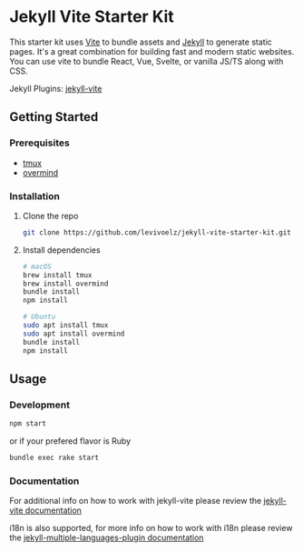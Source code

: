 # Jekyll Vite Starter Kit

This starter kit uses [Vite](https://vitejs.dev/) to bundle assets and [Jekyll](https://jekyllrb.com/) to generate static pages. It's a great combination for building fast and modern static websites. You can use vite to bundle React, Vue, Svelte, or vanilla JS/TS along with CSS.

Jekyll Plugins: [jekyll-vite](https://github.com/ElMassimo/jekyll-vite)

## Getting Started

### Prerequisites

- [tmux](https://github.com/tmux/tmux/wiki)
- [overmind](https://github.com/DarthSim/overmind)

### Installation

1. Clone the repo
    ```sh
    git clone https://github.com/levivoelz/jekyll-vite-starter-kit.git
    ```
2. Install dependencies
    ```sh
    # macOS
    brew install tmux
    brew install overmind
    bundle install
    npm install

    # Ubuntu
    sudo apt install tmux
    sudo apt install overmind
    bundle install
    npm install
    ```

## Usage

### Development

```sh
npm start
```

or if your prefered flavor is Ruby

```sh
bundle exec rake start
```

### Documentation

For additional info on how to work with jekyll-vite please review the [ jekyll-vite documentation](https://github.com/ElMassimo/jekyll-vite)

i18n is also supported, for more info on how to work with i18n please review the [jekyll-multiple-languages-plugin documentation](https://github.com/kurtsson/jekyll-multiple-languages-plugin)


